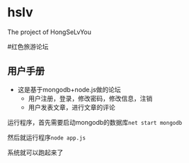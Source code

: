 # hslv
The project of HongSeLvYou

#红色旅游论坛

## 用户手册

- 这是基于mongodb+node.js做的论坛
  - 用户注册，登录，修改密码，修改信息，注销
  - 用户发表文章，进行文章的评论

运行程序，首先需要启动mongodb的数据库`net start mongodb`

然后就运行程序`node app.js`

系统就可以跑起来了
